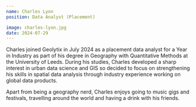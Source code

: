 ```yaml
---
name: Charles Lyon
position: Data Analyst (Placement)

image: charles-lyon.jpg
date: 2024-07-29
---
```


Charles joined Geolytix in July 2024 as a placement data analyst for a Year in Industry as part of his degree in Geography with Quantitative Methods at the University of Leeds. During his studies, Charles developed a sharp interest in urban data science and GIS so decided to focus on strengthening his skills in spatial data analysis through industry experience working on global data products.

Apart from being a geography nerd, Charles enjoys going to music gigs and festivals, travelling around the world and having a drink with his friends.
